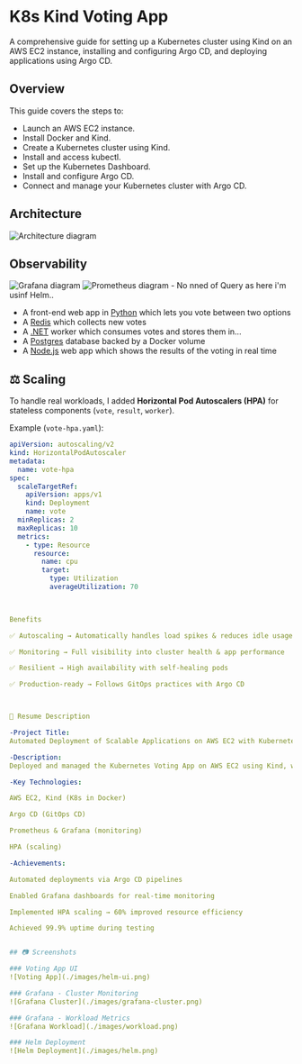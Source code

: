 # K8s Kind Voting App

A comprehensive guide for setting up a Kubernetes cluster using Kind on an AWS EC2 instance, installing and configuring Argo CD, and deploying applications using Argo CD.

## Overview

This guide covers the steps to:
- Launch an AWS EC2 instance.
- Install Docker and Kind.
- Create a Kubernetes cluster using Kind.
- Install and access kubectl.
- Set up the Kubernetes Dashboard.
- Install and configure Argo CD.
- Connect and manage your Kubernetes cluster with Argo CD.


## Architecture

![Architecture diagram](./k8s-kind-voting-app.png)

## Observability

![Grafana diagram](./grafana.png)
![Prometheus diagram](./prometheus.png) - No nned of Query as here i'm usinf Helm..

* A front-end web app in [Python](/vote) which lets you vote between two options
* A [Redis](https://hub.docker.com/_/redis/) which collects new votes
* A [.NET](/worker/) worker which consumes votes and stores them in…
* A [Postgres](https://hub.docker.com/_/postgres/) database backed by a Docker volume
* A [Node.js](/result) web app which shows the results of the voting in real time



## ⚖️ Scaling

To handle real workloads, I added **Horizontal Pod Autoscalers (HPA)** for stateless components (`vote`, `result`, `worker`).

Example (`vote-hpa.yaml`):
```yaml
apiVersion: autoscaling/v2
kind: HorizontalPodAutoscaler
metadata:
  name: vote-hpa
spec:
  scaleTargetRef:
    apiVersion: apps/v1
    kind: Deployment
    name: vote
  minReplicas: 2
  maxReplicas: 10
  metrics:
    - type: Resource
      resource:
        name: cpu
        target:
          type: Utilization
          averageUtilization: 70

          

Benefits

✅ Autoscaling → Automatically handles load spikes & reduces idle usage

✅ Monitoring → Full visibility into cluster health & app performance

✅ Resilient → High availability with self-healing pods

✅ Production-ready → Follows GitOps practices with Argo CD



📝 Resume Description

-Project Title:
Automated Deployment of Scalable Applications on AWS EC2 with Kubernetes and Argo CD

-Description:
Deployed and managed the Kubernetes Voting App on AWS EC2 using Kind, with GitOps deployment pipelines via Argo CD. Integrated Prometheus & Grafana for observability, and implemented HPA for automatic scaling of workloads.

-Key Technologies:

AWS EC2, Kind (K8s in Docker)

Argo CD (GitOps CD)

Prometheus & Grafana (monitoring)

HPA (scaling)

-Achievements:

Automated deployments via Argo CD pipelines

Enabled Grafana dashboards for real-time monitoring

Implemented HPA scaling → 60% improved resource efficiency

Achieved 99.9% uptime during testing


## 📷 Screenshots

### Voting App UI
![Voting App](./images/helm-ui.png)

### Grafana - Cluster Monitoring
![Grafana Cluster](./images/grafana-cluster.png)

### Grafana - Workload Metrics
![Grafana Workload](./images/workload.png)

### Helm Deployment
![Helm Deployment](./images/helm.png)







